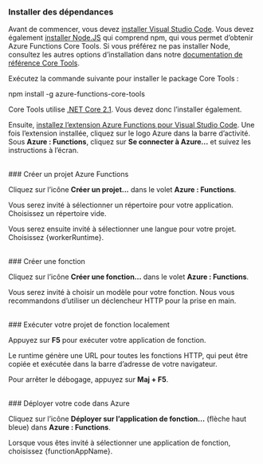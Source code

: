 ### Installer des dépendances

Avant de commencer, vous devez <a href="https://go.microsoft.com/fwlink/?linkid=2016593" target="_blank">installer Visual Studio Code</a>. Vous devez également <a href="https://go.microsoft.com/fwlink/?linkid=2016195" target="_blank">installer Node.JS</a> qui comprend npm, qui vous permet d’obtenir Azure Functions Core Tools. Si vous préférez ne pas installer Node, consultez les autres options d’installation dans notre <a href="https://go.microsoft.com/fwlink/?linkid=2016192" target="_blank">documentation de référence Core Tools</a>.

Exécutez la commande suivante pour installer le package Core Tools :

<MarkdownHighlighter>npm install -g azure-functions-core-tools</MarkdownHighlighter>

Core Tools utilise <a href="https://go.microsoft.com/fwlink/?linkid=2016373" target="_blank">.NET Core 2.1</a>. Vous devez donc l’installer également.

Ensuite, <a href="https://go.microsoft.com/fwlink/?linkid=2016800" target="_blank">installez l’extension Azure Functions pour Visual Studio Code</a>. Une fois l’extension installée, cliquez sur le logo Azure dans la barre d’activité. Sous **Azure : Functions**, cliquez sur **Se connecter à Azure...** et suivez les instructions à l’écran.

<br/>
### Créer un projet Azure Functions

Cliquez sur l’icône **Créer un projet...** dans le volet **Azure : Functions**.

Vous serez invité à sélectionner un répertoire pour votre application. Choisissez un répertoire vide.

Vous serez ensuite invité à sélectionner une langue pour votre projet. Choisissez {workerRuntime}.

<br/>
### Créer une fonction

Cliquez sur l’icône **Créer une fonction...** dans le volet **Azure : Functions**.

Vous serez invité à choisir un modèle pour votre fonction. Nous vous recommandons d’utiliser un déclencheur HTTP pour la prise en main.

<br/>
### Exécuter votre projet de fonction localement

Appuyez sur **F5** pour exécuter votre application de fonction.

Le runtime génère une URL pour toutes les fonctions HTTP, qui peut être copiée et exécutée dans la barre d’adresse de votre navigateur.

Pour arrêter le débogage, appuyez sur **Maj + F5**.

<br/>
### Déployer votre code dans Azure

Cliquez sur l’icône **Déployer sur l’application de fonction...** (flèche haut bleue) dans **Azure : Functions**.

Lorsque vous êtes invité à sélectionner une application de fonction, choisissez {functionAppName}.
